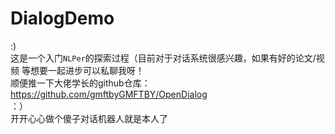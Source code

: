 # DialogDemo
:) <br>
这是一个入门`NLPer`的探索过程（目前对于对话系统很感兴趣，如果有好的论文/视频 等想要一起进步可以私聊我呀！<br>
顺便推一下大佬学长的github仓库：https://github.com/gmftbyGMFTBY/OpenDialog <br>
：）<br>
开开心心做个傻子对话机器人就是本人了 <br>
